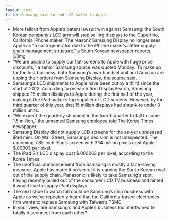 ```yaml
---
layout: post
title: Samsung said to end LCD sales to Apple
---
```

* More fallout from Apple’s patent lawsuit win against Samsung: the South Korean company’s LCD arm will stop selling displays to the Cupertino, California iPhone maker. The reason? Samsung Display no longer sees Apple as “a cash-generator due to the iPhone maker’s stiffer supply-chain management structure,” a South Korean newspaper reports.
![img](http://media.idownloadblog.com/wp-content/uploads/2012/07/Samsung-Corporate-HQ-image-001.jpg)
* “We are unable to supply our flat-screens to Apple with huge price discounts,” a senior Samsung source was quoted Monday. To make up for the lost business, both Samsung’s own handset unit and Amazon are upping their orders from Samsung Display, the source said…
* Samsung’s LCD shipments to Apple have been cut by a third since the start of 2012. According to research firm DisplaySearch, Samsung shipped 15 million displays to Apple during the first half of the year, making it the iPad maker’s top supplier of LCD screens. However, by the third quarter of this year, that 15 million displays had shrunk to under 3 million units.
* “We expect the quarterly shipment in the fourth quarter to fall to some 1.5 million,” the unnamed Samsung employee told The Korea Times newspaper.
* Samsung Display did not supply LCD screens for the as-yet unreleased iPad mini. On Wall Street, Samsung’s decision is not unexpected. The upcoming 7.85-inch iPad’s screen with 3.14 million pixels cost Apple $.00003 per pixel.
* The iPad 2’s LCD display cost $.000063 per pixel, according to the Korea Times.
* The unofficial announcement from Samsung is mostly a face-saving measure. Apple has made it no secret it is carving the South Korean rival out of the supply chain. Panasonic is likely to take Samsung’s spot, having recently pulled out of the consumer LCD TV business and hinted it would like to supply iPad displays.
* The next shoe to watch fall could be Samsung’s chip business with Apple as we’ve repeatedly heard that the California-based electronics firm wants to replace Samsung with Taiwan’s TSMC.
* In your view, are Samsung’s and Apple’s business too intertwined to totally disconnect from each other?

